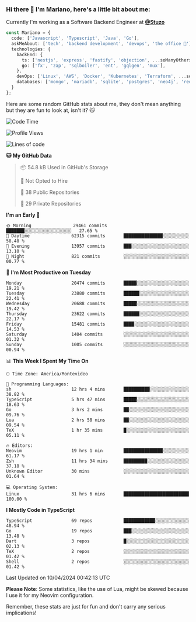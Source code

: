 ### Hi there 👋 I'm Mariano, here's a little bit about me:

Currently I'm working as a Software Backend Engineer at [**@Stuzo**](https://www.stuzo.com/)

```ts
const Mariano = {
  code: ['Javascript', 'Typescript', 'Java', 'Go'],
  askMeAbout: ['tech', 'backend development', 'devops', 'the office 💼'],
  technologies: {
    backEnd: {
      ts: ['nestjs', 'express', 'fastify', 'objection', ...soManyOthersFrameworks],
      go: ['fx', 'zap', 'sqlboiler', 'ent', 'gqlgen', 'mux'],
    },
    devOps: ['Linux', 'AWS', 'Docker', 'Kubernetes', 'Terraform', ...soManyOthersTools],
    databases: ['mongo', 'mariadb', 'sqlite', 'postgres', 'neo4j', 'redis', ...],
  }
};
```

Here are some random GitHub stats about me, they don't mean anything but they are fun to look at, isn't it? 🐱

<!--START_SECTION:waka-->
![Code Time](http://img.shields.io/badge/Code%20Time-1%2C846%20hrs%2039%20mins-blue)

![Profile Views](http://img.shields.io/badge/Profile%20Views-1-blue)

![Lines of code](https://img.shields.io/badge/From%20Hello%20World%20I%27ve%20Written-18.3%20million%20lines%20of%20code-blue)

**🐱 My GitHub Data** 

> 📦 54.8 kB Used in GitHub's Storage 
 > 
> 🚫 Not Opted to Hire
 > 
> 📜 38 Public Repositories 
 > 
> 🔑 29 Private Repositories 
 > 
**I'm an Early 🐤** 

```text
🌞 Morning                29461 commits       ███████░░░░░░░░░░░░░░░░░░   27.65 % 
🌆 Daytime                62315 commits       ███████████████░░░░░░░░░░   58.48 % 
🌃 Evening                13957 commits       ███░░░░░░░░░░░░░░░░░░░░░░   13.10 % 
🌙 Night                  821 commits         ░░░░░░░░░░░░░░░░░░░░░░░░░   00.77 % 
```
📅 **I'm Most Productive on Tuesday** 

```text
Monday                   20474 commits       █████░░░░░░░░░░░░░░░░░░░░   19.21 % 
Tuesday                  23880 commits       ██████░░░░░░░░░░░░░░░░░░░   22.41 % 
Wednesday                20688 commits       █████░░░░░░░░░░░░░░░░░░░░   19.42 % 
Thursday                 23622 commits       ██████░░░░░░░░░░░░░░░░░░░   22.17 % 
Friday                   15481 commits       ████░░░░░░░░░░░░░░░░░░░░░   14.53 % 
Saturday                 1404 commits        ░░░░░░░░░░░░░░░░░░░░░░░░░   01.32 % 
Sunday                   1005 commits        ░░░░░░░░░░░░░░░░░░░░░░░░░   00.94 % 
```


📊 **This Week I Spent My Time On** 

```text
🕑︎ Time Zone: America/Montevideo

💬 Programming Languages: 
sh                       12 hrs 4 mins       ██████████░░░░░░░░░░░░░░░   38.82 % 
TypeScript               5 hrs 47 mins       █████░░░░░░░░░░░░░░░░░░░░   18.63 % 
Go                       3 hrs 2 mins        ██░░░░░░░░░░░░░░░░░░░░░░░   09.76 % 
Lua                      2 hrs 58 mins       ██░░░░░░░░░░░░░░░░░░░░░░░   09.54 % 
TeX                      1 hr 35 mins        █░░░░░░░░░░░░░░░░░░░░░░░░   05.11 % 

🔥 Editors: 
Neovim                   19 hrs 1 min        ███████████████░░░░░░░░░░   61.17 % 
Zsh                      11 hrs 34 mins      █████████░░░░░░░░░░░░░░░░   37.18 % 
Unknown Editor           30 mins             ░░░░░░░░░░░░░░░░░░░░░░░░░   01.64 % 

💻 Operating System: 
Linux                    31 hrs 6 mins       █████████████████████████   100.00 % 
```

**I Mostly Code in TypeScript** 

```text
TypeScript               69 repos            ████████████░░░░░░░░░░░░░   48.94 % 
Go                       19 repos            ███░░░░░░░░░░░░░░░░░░░░░░   13.48 % 
Dart                     3 repos             █░░░░░░░░░░░░░░░░░░░░░░░░   02.13 % 
TeX                      2 repos             ░░░░░░░░░░░░░░░░░░░░░░░░░   01.42 % 
Shell                    2 repos             ░░░░░░░░░░░░░░░░░░░░░░░░░   01.42 % 
```




 Last Updated on 10/04/2024 00:42:13 UTC
<!--END_SECTION:waka-->

**Please Note**: Some statistics, like the use of Lua, might be skewed because I use it for my Neovim configuration.

Remember, these stats are just for fun and don't carry any serious implications!
